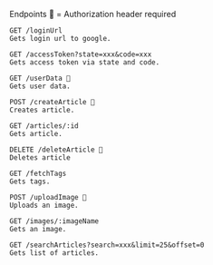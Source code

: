Endpoints
🛑 = Authorization header required

	GET /loginUrl
	Gets login url to google.

	GET /accessToken?state=xxx&code=xxx
	Gets access token via state and code.

	GET /userData 🛑
	Gets user data.

	POST /createArticle 🛑
	Creates article.

	GET /articles/:id
	Gets article.

	DELETE /deleteArticle 🛑
	Deletes article

	GET /fetchTags
	Gets tags.

	POST /uploadImage 🛑
	Uploads an image.

	GET /images/:imageName
	Gets an image.

	GET /searchArticles?search=xxx&limit=25&offset=0
	Gets list of articles.
